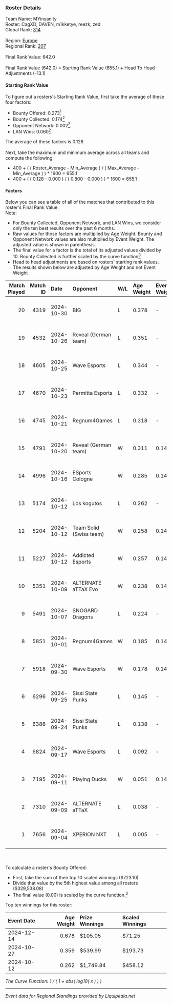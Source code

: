 ### Roster Details<br />
Team Name: MYinsanity<br />
Roster: CagXD, DAVEN, m1kketye, reezk, zed<br />
Global Rank: [314](../standings_global.md)<br />
<br />
Region: [Europe]( ../standings_europe.md)<br />
Regional Rank: [207]( ../standings_europe.md)<br />
<br />
Final Rank Value:  642.0<br />
<br />
Final Rank Value (642.0) = Starting Rank Value (655.1) + Head To Head Adjustments (-13.1)<br />

#### Starting Rank Value<br />
To figure out a rosters's Starting Rank Value, first take the average of these four factors:<br />
- Bounty Offered: 0.273[<sup>1</sup>](#table2)
- Bounty Collected: 0.174[<sup>2</sup>](#table1)
- Opponent Network: 0.002[<sup>2</sup>](#table1)
- LAN Wins: 0.060[<sup>2</sup>](#table1)

The average of these factors is 0.128<br />
<br />
Next, take the maximum and minimum average across all teams and compute the following:<br />
- 400 + ( ( Roster_Average - Min_Average ) / ( Max_Average - Min_Average ) ) * 1600 = 655.1
- 400 + ( ( 0.128 - 0.000 ) / ( 0.800 - 0.000 ) ) * 1600 = 655.1


#### Factors<br />
Below you can see a table of all of the matches that contributed to this roster's Final Rank Value.<br />
Note:<br />

- For Bounty Collected, Opponent Network, and LAN Wins, we consider only the ten best results over the past 6 months.
- Raw values for those factors are multiplied by Age Weight. Bounty and Opponent Network values are also multiplied by Event Weight. The adjusted value is shown in parenthesis.
- The final value for a factor is the total of its adjusted values divided by 10. Bounty Collected is further scaled by the curve function[<sup>3</sup>](#curveFunction)
- Head to head adjustments are based on rosters' starting rank values. The results shown below are adjusted by Age Weight and not Event Weight
<span id="table1"></span><br />


| Match Played | Match ID | Date       | Opponent                | W/L | Age Weight | Event Weight | Bounty Collected | Opponent Network | LAN Wins  | H2H Adj. | Roster                             |
| -: | -: | :- | :- | :- | :- | :- | :- | :- | :- | -: | :- |
|           20 |     4319 | 2024-10-30 | BIG                     | L   | 0.378      | -            | -                | -                | -         |    -0.10 | CagXD, DAVEN, m1kketye, reezk, zed |
|           19 |     4532 | 2024-10-26 | Reveal (German team)    | L   | 0.351      | -            | -                | -                | -         |    -5.58 | CagXD, DAVEN, m1kketye, reezk, zed |
|           18 |     4605 | 2024-10-25 | Wave Esports            | L   | 0.344      | -            | -                | -                | -         |    -5.71 | CagXD, DAVEN, m1kketye, reezk, zed |
|           17 |     4670 | 2024-10-23 | Permitta Esports        | L   | 0.332      | -            | -                | -                | -         |    -3.40 | CagXD, DAVEN, m1kketye, reezk, zed |
|           16 |     4745 | 2024-10-21 | Regnum4Games            | L   | 0.318      | -            | -                | -                | -         |    -5.53 | CagXD, DAVEN, m1kketye, reezk, zed |
|           15 |     4791 | 2024-10-20 | Reveal (German team)    | W   | 0.311      | 0.143        | 0.001 (0.000)    | 0.187 (0.008)    | 0 (0.000) |     4.75 | CagXD, DAVEN, m1kketye, reezk, zed |
|           14 |     4996 | 2024-10-16 | ESports Cologne         | W   | 0.285      | 0.143        | 0.000 (0.000)    | 0.017 (0.001)    | 0 (0.000) |     2.33 | CagXD, DAVEN, m1kketye, reezk, zed |
|           13 |     5174 | 2024-10-12 | Los kogutos             | L   | 0.262      | -            | -                | -                | -         |    -1.18 | CagXD, DAVEN, m1kketye, reezk, zed |
|           12 |     5204 | 2024-10-12 | Team Solid (Swiss team) | W   | 0.258      | 0.143        | 0.000 (0.000)    | 0.012 (0.000)    | 1 (0.258) |     1.71 | CagXD, DAVEN, m1kketye, reezk, zed |
|           11 |     5227 | 2024-10-12 | Addicted Esports        | W   | 0.257      | 0.143        | 0.000 (0.000)    | 0.000 (0.000)    | 1 (0.257) |     1.57 | CagXD, DAVEN, m1kketye, reezk, zed |
|           10 |     5351 | 2024-10-09 | ALTERNATE aTTaX Evo     | W   | 0.238      | 0.143        | 0.001 (0.000)    | 0.178 (0.006)    | 0 (0.000) |     3.47 | CagXD, DAVEN, m1kketye, reezk, zed |
|            9 |     5491 | 2024-10-07 | SNOGARD Dragons         | L   | 0.224      | -            | -                | -                | -         |    -4.13 | CagXD, DAVEN, m1kketye, reezk, zed |
|            8 |     5851 | 2024-10-01 | Regnum4Games            | W   | 0.185      | 0.143        | 0.002 (0.000)    | 0.112 (0.003)    | 0 (0.000) |     2.72 | CagXD, DAVEN, m1kketye, reezk, zed |
|            7 |     5918 | 2024-09-30 | Wave Esports            | W   | 0.178      | 0.143        | 0.002 (0.000)    | 0.110 (0.003)    | 0 (0.000) |     2.64 | CagXD, DAVEN, m1kketye, reezk, zed |
|            6 |     6296 | 2024-09-25 | Sissi State Punks       | L   | 0.145      | -            | -                | -                | -         |    -2.61 | CagXD, DAVEN, m1kketye, reezk, zed |
|            5 |     6386 | 2024-09-24 | Sissi State Punks       | L   | 0.138      | -            | -                | -                | -         |    -2.52 | CagXD, DAVEN, m1kketye, reezk, zed |
|            4 |     6824 | 2024-09-17 | Wave Esports            | L   | 0.092      | -            | -                | -                | -         |    -1.55 | CagXD, DAVEN, m1kketye, reezk, zed |
|            3 |     7195 | 2024-09-11 | Playing Ducks           | W   | 0.051      | 0.143        | 0.000 (0.000)    | 0.000 (0.000)    | 0 (0.000) |     0.31 | CagXD, DAVEN, m1kketye, reezk, zed |
|            2 |     7310 | 2024-09-09 | ALTERNATE aTTaX         | L   | 0.038      | -            | -                | -                | -         |    -0.21 | CagXD, DAVEN, m1kketye, reezk, zed |
|            1 |     7656 | 2024-09-04 | XPERION NXT             | L   | 0.005      | -            | -                | -                | -         |    -0.08 | CagXD, DAVEN, m1kketye, reezk, zed |

<br />
<span id="table2"></span><br />
To calculate a roster's Bounty Offered:<br />

- First, take the sum of their top 10 scaled winnings ($723.10)
- Divide that value by the 5th highest value among all rosters ($329,538.08)
- The final value (0.00) is scaled by the curve function.[<sup>3</sup>](#curveFunction)

Top ten winnings for this roster:<br />

| Event Date | Age Weight | Prize Winnings | Scaled Winnings |
| :- | -: | :- | :- |
| 2024-12-14 |      0.678 | $105.05        | $71.25          |
| 2024-10-27 |      0.359 | $539.99        | $193.73         |
| 2024-10-12 |      0.262 | $1,749.84      | $458.12         |


<span id="curveFunction"></span>_The Curve Function: 1 / ( 1 + abs( log10( x ) ) )_<br />

---
_Event data for Regional Standings provided by Liquipedia.net_<br />
